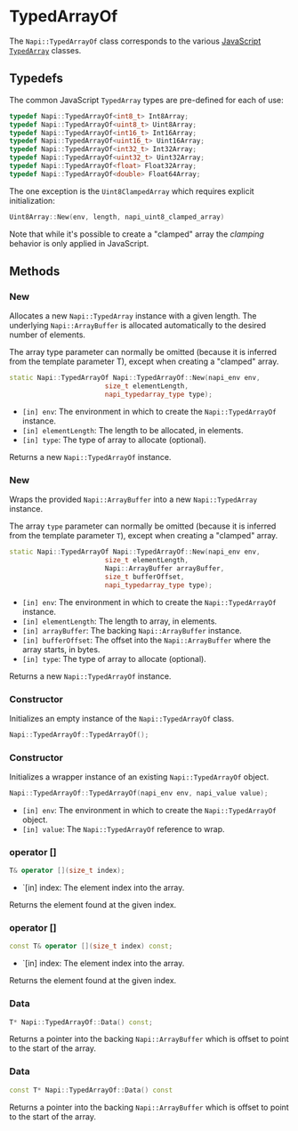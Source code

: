 # TypedArrayOf

The `Napi::TypedArrayOf` class corresponds to the various
[JavaScript `TypedArray`](https://developer.mozilla.org/en-US/docs/Web/JavaScript/Reference/Global_Objects/TypedArray)
classes.

## Typedefs

The common JavaScript `TypedArray` types are pre-defined for each of use:

```cpp
typedef Napi::TypedArrayOf<int8_t> Int8Array;
typedef Napi::TypedArrayOf<uint8_t> Uint8Array;
typedef Napi::TypedArrayOf<int16_t> Int16Array;
typedef Napi::TypedArrayOf<uint16_t> Uint16Array;
typedef Napi::TypedArrayOf<int32_t> Int32Array;
typedef Napi::TypedArrayOf<uint32_t> Uint32Array;
typedef Napi::TypedArrayOf<float> Float32Array;
typedef Napi::TypedArrayOf<double> Float64Array;
```

The one exception is the `Uint8ClampedArray` which requires explicit
initialization:

```cpp
Uint8Array::New(env, length, napi_uint8_clamped_array)
```

Note that while it's possible to create a "clamped" array the _clamping_
behavior is only applied in JavaScript.

## Methods

### New

Allocates a new `Napi::TypedArray` instance with a given length. The underlying
`Napi::ArrayBuffer` is allocated automatically to the desired number of elements.

The array type parameter can normally be omitted (because it is inferred from
the template parameter T), except when creating a "clamped" array.

```cpp
static Napi::TypedArrayOf Napi::TypedArrayOf::New(napi_env env,
                        size_t elementLength,
                        napi_typedarray_type type);
```

- `[in] env`: The environment in which to create the `Napi::TypedArrayOf` instance.
- `[in] elementLength`: The length to be allocated, in elements.
- `[in] type`: The type of array to allocate (optional).

Returns a new `Napi::TypedArrayOf` instance.

### New

Wraps the provided `Napi::ArrayBuffer` into a new `Napi::TypedArray` instance.

The array `type` parameter can normally be omitted (because it is inferred from
the template parameter `T`), except when creating a "clamped" array.

```cpp
static Napi::TypedArrayOf Napi::TypedArrayOf::New(napi_env env,
                        size_t elementLength,
                        Napi::ArrayBuffer arrayBuffer,
                        size_t bufferOffset,
                        napi_typedarray_type type);
```

- `[in] env`: The environment in which to create the `Napi::TypedArrayOf` instance.
- `[in] elementLength`: The length to array, in elements.
- `[in] arrayBuffer`: The backing `Napi::ArrayBuffer` instance.
- `[in] bufferOffset`: The offset into the `Napi::ArrayBuffer` where the array starts,
                       in bytes.
- `[in] type`: The type of array to allocate (optional).

Returns a new `Napi::TypedArrayOf` instance.

### Constructor

Initializes an empty instance of the `Napi::TypedArrayOf` class.

```cpp
Napi::TypedArrayOf::TypedArrayOf();
```

### Constructor

Initializes a wrapper instance of an existing `Napi::TypedArrayOf` object.

```cpp
Napi::TypedArrayOf::TypedArrayOf(napi_env env, napi_value value);
```

- `[in] env`: The environment in which to create the `Napi::TypedArrayOf` object.
- `[in] value`: The `Napi::TypedArrayOf` reference to wrap.

### operator []

```cpp
T& operator [](size_t index);
```

- `[in] index: The element index into the array.

Returns the element found at the given index.

### operator []

```cpp
const T& operator [](size_t index) const;
```

- `[in] index: The element index into the array.

Returns the element found at the given index.

### Data

```cpp
T* Napi::TypedArrayOf::Data() const;
```

Returns a pointer into the backing `Napi::ArrayBuffer` which is offset to point to the
start of the array.

### Data

```cpp
const T* Napi::TypedArrayOf::Data() const
```

Returns a pointer into the backing `Napi::ArrayBuffer` which is offset to point to the
start of the array.
